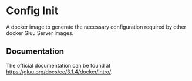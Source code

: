 # Config Init

A docker image to generate the necessary configuration required by other docker Gluu Server images.

## Documentation

The official documentation can be found at https://gluu.org/docs/ce/3.1.4/docker/intro/.
